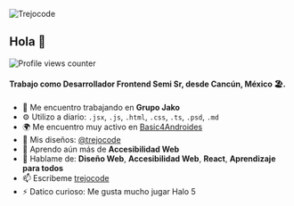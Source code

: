 ![Trejocode](https://res.cloudinary.com/trejocode/image/upload/v1586298449/Trejocode/logo_t0otlj.png)

## Hola 👋

![Profile views counter](https://caneco.dev/github-profile-view-counter.svg)

#### Trabajo como Desarrollador Frontend Semi Sr, desde Cancún, México 🏖️.

- 🏢 Me encuentro trabajando en **Grupo Jako**
- ⚙️ Utilizo a diario: `.jsx`, `.js`, `.html`, `.css`, `.ts`, `.psd`, `.md`
- 🌍 Me encuentro muy activo en [Basic4Androides](https://facebook.com/groups/basic4androides)
- 💅 Mis diseños: [@trejocode](https://www.instagram.com/trejocode)
- 🌱 Aprendo aún más de **Accesibilidad Web**
- 💬 Hablame de: **Diseño Web**, **Accesibilidad Web**, **React**, **Aprendizaje para todos**
- 📫 Escribeme [trejocode](https://www.messenger.com/t/664372843657624)
- ⚡️ Datico curioso: Me gusta mucho jugar Halo 5

